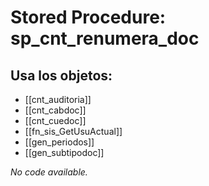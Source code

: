 # Stored Procedure: sp_cnt_renumera_doc

## Usa los objetos:
- [[cnt_auditoria]]
- [[cnt_cabdoc]]
- [[cnt_cuedoc]]
- [[fn_sis_GetUsuActual]]
- [[gen_periodos]]
- [[gen_subtipodoc]]

*No code available.*
